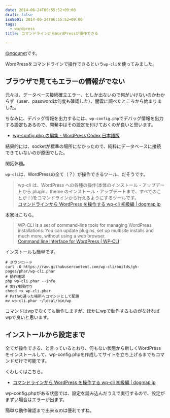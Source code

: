 ```yaml
---
date: 2014-06-24T06:55:52+09:00
draft: false
iso8601: 2014-06-24T06:55:52+09:00
tags:
  - wordpress
title: コマンドラインからWordPressが操作できる

---
```


[@nqounet](https://twitter.com/nqounet)です。

WordPressをコマンドラインで操作できるという`wp-cli`を使ってみました。

## ブラウザで見てもエラーの情報がでない

元々は、データベース接続確立エラー、としか出ないので何がいけないのかわからず（user、passwordは何度も確認した）、闇雲に調べたところから始まりました。

ちなみに、デバッグ情報を出力するには、`wp-config.php`でデバッグ情報を出力する設定もあるので、開発中はその設定を付けておくのが良いと思います。

- [wp-config.php の編集 - WordPress Codex 日本語版](http://wpdocs.sourceforge.jp/wp-config.php_%E3%81%AE%E7%B7%A8%E9%9B%86#.E3.83.87.E3.83.90.E3.83.83.E3.82.B0)

結果的には、socketが標準の場所になかったので、純粋にデータベースに接続できていないのが原因でした。

閑話休題。

`wp-cli`は、WordPressの全て（？）が操作できるツール、だそうです。

> wp-cli は、WordPress への各種の操作(本体のインストール・アップデートから plugin、theme のインストール・アップデートまで、すべてのことが！)をコマンドラインから行えるようにするツールです。  
> [コマンドラインから WordPress を操作する wp-cli 初級編 | dogmap.jp](http://dogmap.jp/2013/09/12/wp-cli/)

本家はこちら。

> WP-CLI is a set of command-line tools for managing WordPress installations. You can update plugins, set up multisite installs and much more, without using a web browser.  
> [Command line interface for WordPress | WP-CLI](http://wp-cli.org/)

インストールも簡単です。

```shell
# ダウンロード
curl -O https://raw.githubusercontent.com/wp-cli/builds/gh-pages/phar/wp-cli.phar
# 動作確認
php wp-cli.phar --info
# 実行権限付与
chmod +x wp-cli.phar
# Pathの通った場所へコマンドとして配置
mv wp-cli.phar ~/local/bin/wp
```

コマンドはwpでなくても動作しますが、ほかにwpで動作するものがなければwpで良いと思います。

## インストールから設定まで

全てが操作できる、と言っているとおり、何もない状態から新しくWordPressをインストールして、wp-config.phpを作成してサイトを立ち上げるまでもコマンドだけで可能です。

くわしくはこちら。

- [コマンドラインから WordPress を操作する wp-cli 初級編 | dogmap.jp](http://dogmap.jp/2013/09/12/wp-cli/)

wp-config.phpがある状態では、設定を読み込んだうえで実行するので、設定がまずい場合はエラーが出ます。

簡単な動作確認まで出来るのは便利ですね。
